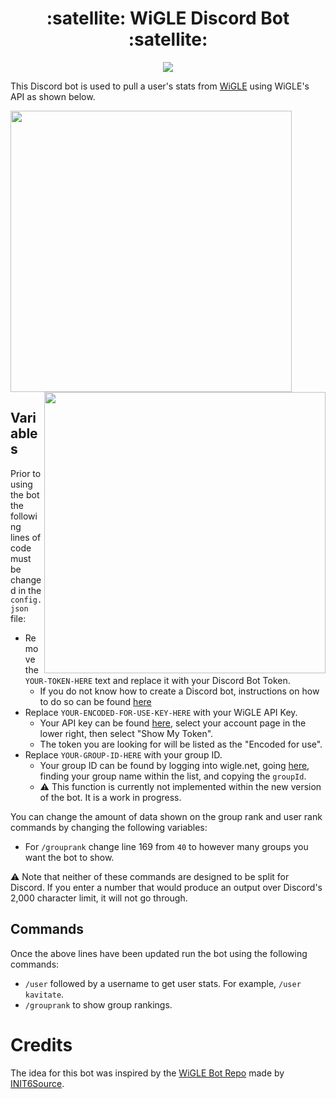 <h1 align="center">:satellite: WiGLE Discord Bot :satellite:</h1>

<p align="center">
  <img src="https://i.imgur.com/CRKolzB.jpg">
</p>

This Discord bot is used to pull a user's stats from [WiGLE](https://wigle.net/) using WiGLE's API as shown below.

<p float="left">
  <img align="center" src="https://i.imgur.com/yzcHuNu.png" width="450" height="450"/>
  <img align="right" src="https://i.imgur.com/PtFZrBb.png" width="450" height="450"/>
</p>

## Variables
Prior to using the bot the following lines of code must be changed in the `config.json` file:
- Remove the `YOUR-TOKEN-HERE` text and replace it with your Discord Bot Token.
  - If you do not know how to create a Discord bot, instructions on how to do so can be found [here](https://discordpy.readthedocs.io/en/stable/discord.html)
- Replace `YOUR-ENCODED-FOR-USE-KEY-HERE` with your WiGLE API Key.
  - Your API key can be found [here](https://api.wigle.net/), select your account page in the lower right, then select "Show My Token".
  - The token you are looking for will be listed as the "Encoded for use".
- Replace `YOUR-GROUP-ID-HERE` with your group ID.
  - Your group ID can be found by logging into wigle.net, going [here](https://api.wigle.net/api/v2/stats/group), finding your group name within the list, and copying the `groupId`.
  - :warning: This function is currently not implemented within the new version of the bot. It is a work in progress.

You can change the amount of data shown on the group rank and user rank commands by changing the following variables:
- For `/grouprank` change line 169 from `40` to however many groups you want the bot to show.

:warning: Note that neither of these commands are designed to be split for Discord. If you enter a number that would produce an output over Discord's 2,000 character limit, it will not go through.

## Commands
Once the above lines have been updated run the bot using the following commands:
- `/user` followed by a username to get user stats. For example, `/user kavitate`.
- `/grouprank` to show group rankings.

# Credits
The idea for this bot was inspired by the [WiGLE Bot Repo](https://github.com/INIT6Source/WiGLE-bot) made by [INIT6Source](https://github.com/INIT6Source).
